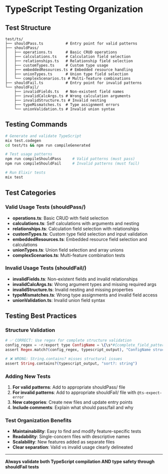 # TypeScript Testing Organization

## Test Structure

```
test/ts/
├── shouldPass.ts          # Entry point for valid patterns
├── shouldPass/
│   ├── operations.ts      # Basic CRUD operations
│   ├── calculations.ts    # Calculation field selection
│   ├── relationships.ts   # Relationship field selection
│   ├── customTypes.ts     # Custom type usage
│   ├── embeddedResources.ts # Embedded resource handling
│   ├── unionTypes.ts      # Union type field selection
│   └── complexScenarios.ts # Multi-feature combinations
├── shouldFail.ts          # Entry point for invalid patterns
└── shouldFail/
    ├── invalidFields.ts   # Non-existent field names
    ├── invalidCalcArgs.ts # Wrong calculation arguments
    ├── invalidStructure.ts # Invalid nesting
    ├── typeMismatches.ts  # Type assignment errors
    └── unionValidation.ts # Invalid union syntax
```

## Testing Commands

```bash
# Generate and validate TypeScript
mix test.codegen
cd test/ts && npm run compileGenerated

# Test usage patterns
npm run compileShouldPass     # Valid patterns (must pass)
npm run compileShouldFail     # Invalid patterns (must fail)

# Run Elixir tests
mix test
```

## Test Categories

### Valid Usage Tests (shouldPass/)
- **operations.ts**: Basic CRUD with field selection
- **calculations.ts**: Self calculations with arguments and nesting
- **relationships.ts**: Calculation field selection with relationships
- **customTypes.ts**: Custom type field selection and input validation
- **embeddedResources.ts**: Embedded resource field selection and calculations
- **unionTypes.ts**: Union field selection and array unions
- **complexScenarios.ts**: Multi-feature combination tests

### Invalid Usage Tests (shouldFail/)
- **invalidFields.ts**: Non-existent fields and invalid relationships
- **invalidCalcArgs.ts**: Wrong argument types and missing required args
- **invalidStructure.ts**: Invalid nesting and missing properties
- **typeMismatches.ts**: Wrong type assignments and invalid field access
- **unionValidation.ts**: Invalid union field syntax

## Testing Best Practices

### Structure Validation
```elixir
# ✅ CORRECT: Use regex for complete structure validation
config_regex = ~r/export type ConfigName = \{\s*#{complete_field_pattern}\s*\};/m
assert Regex.match?(config_regex, typescript_output), "ConfigName structure malformed"

# ❌ WRONG: String.contains? misses structural issues
assert String.contains?(typescript_output, "sort?: string")
```

### Adding New Tests
1. **For valid patterns**: Add to appropriate shouldPass/ file
2. **For invalid patterns**: Add to appropriate shouldFail/ file with `@ts-expect-error`
3. **New categories**: Create new files and update entry points
4. **Include comments**: Explain what should pass/fail and why

### Test Organization Benefits
- **Maintainability**: Easy to find and modify feature-specific tests
- **Readability**: Single-concern files with descriptive names
- **Scalability**: New features added as separate files
- **Clear separation**: Valid vs invalid usage clearly delineated

---
**Always validate both TypeScript compilation AND type safety through shouldFail tests**
